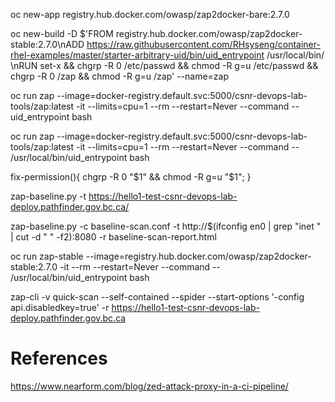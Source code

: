oc new-app registry.hub.docker.com/owasp/zap2docker-bare:2.7.0


oc new-build -D $'FROM registry.hub.docker.com/owasp/zap2docker-stable:2.7.0\nADD https://raw.githubusercontent.com/RHsyseng/container-rhel-examples/master/starter-arbitrary-uid/bin/uid_entrypoint /usr/local/bin/ \nRUN set-x && chgrp -R 0 /etc/passwd && chmod -R g=u /etc/passwd && chgrp -R 0 /zap && chmod -R g=u /zap' --name=zap


oc run zap --image=docker-registry.default.svc:5000/csnr-devops-lab-tools/zap:latest -it --limits=cpu=1 --rm --restart=Never --command -- uid_entrypoint bash

oc run zap --image=docker-registry.default.svc:5000/csnr-devops-lab-tools/zap:latest -it --limits=cpu=1 --rm --restart=Never --command -- /usr/local/bin/uid_entrypoint bash

fix-permission(){ chgrp -R 0 "$1" && chmod -R g=u "$1"; }

zap-baseline.py -t https://hello1-test-csnr-devops-lab-deploy.pathfinder.gov.bc.ca/

zap-baseline.py -c baseline-scan.conf -t http://$(ifconfig en0 | grep "inet " | cut -d " " -f2):8080 -r baseline-scan-report.html

oc run zap-stable --image=registry.hub.docker.com/owasp/zap2docker-stable:2.7.0 -it --rm --restart=Never --command -- /usr/local/bin/uid_entrypoint bash


zap-cli -v quick-scan --self-contained --spider --start-options '-config api.disabledkey=true' -r https://hello1-test-csnr-devops-lab-deploy.pathfinder.gov.bc.ca

# References
 https://www.nearform.com/blog/zed-attack-proxy-in-a-ci-pipeline/